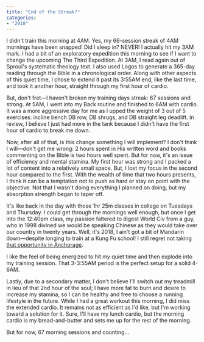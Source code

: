 ```yaml
---
title: "End of the Streak?"
categories:
- "2018"
---
```


I didn't train this morning at 4AM.  Yes, my 66-session streak of 4AM mornings have been snapped!  Did I sleep in?  NEVER! I actually hit my 3AM mark. I had a bit of an exploratory expedition this morning to see if I want to change the upcoming The Third Expedition.  At 3AM, I read again out of Sproul's systematic theology text.  I also used Logos to generate a 365-day reading through the Bible in a chronological order.  Along with other aspects of this quiet time, I chose to extend it past its 3:55AM end, like the last time, and took it another hour, straight through my first hour of cardio.

But, don't fret—I haven't broken my training days streak:  67 sessions and strong.  At 5AM, I went into my Back routine and finished to 6AM with cardio.  It was a more aggressive day for me as I upped the weight of 3 out of 5 exercises: incline bench DB row, DB shrugs, and DB straight leg deadlift.  In review, I believe I just had more in the tank because I didn't have the first hour of cardio to break me down.

Now, after all of that, is this change something I will implement?  I don't think I will—don't get me wrong: 2 hours spent in His written word and books commenting on the Bible is two hours well spent.  But for now, it's an issue of efficiency and mental stamina.  My first hour was strong and I packed a lot of content into a relatively small space.  But, I lost my focus in the second hour compared to the first.  With the wealth of time that two hours presents, I think it can be a temptation not to push as hard or stay on point with the objective.  Not that I wasn't doing everything I planned on doing, but my absorption strength began to taper off.

It's like back in the day with those 1hr 25m classes in college on Tuesdays and Thursday.  I could get through the mornings well enough, but once I get into the 12:40pm class, my passion faltered to digest World Civ from a guy, who in 1998 divined we would be speaking Chinese as they would take over our country in twenty years.  Well, it's 2018, I ain't got a bit of Mandarin down—despite longing to train at a Kung Fu school!  I still regret not taking [that opportunity in Anchorage](http://wutanalaska.com/).

I like the feel of being energized to hit my quiet time and then explode into my training session.  That 3-3:55AM period is the perfect setup for a solid 4-6AM.

Lastly, due to a secondary matter, I don't believe I'll switch out my treadmill in lieu of that 2nd hour of the soul; I have more fat to burn and desire to increase my stamina, so I can be healthy and free to choose a running lifestyle in the future.  While I had a great workout this morning, I did miss the extended cardio.  It remains not as efficient as I'd like, but I'm working toward a solution for it.  Sure, I'll have my lunch cardio, but the morning cardio is my bread-and-butter and sets me up for the rest of the morning.

But for now, 67 morning sessions and counting...